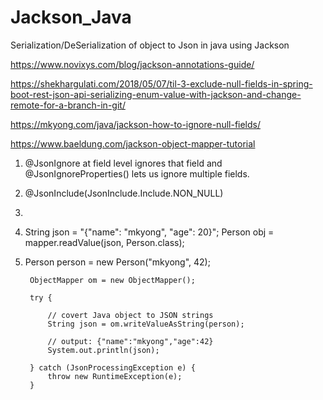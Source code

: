 # Jackson_Java
Serialization/DeSerialization of object to Json in java using Jackson

https://www.novixys.com/blog/jackson-annotations-guide/

https://shekhargulati.com/2018/05/07/til-3-exclude-null-fields-in-spring-boot-rest-json-api-serializing-enum-value-with-jackson-and-change-remote-for-a-branch-in-git/

https://mkyong.com/java/jackson-how-to-ignore-null-fields/

https://www.baeldung.com/jackson-object-mapper-tutorial

1. @JsonIgnore at field level ignores that field and @JsonIgnoreProperties() lets us ignore multiple fields.
2. @JsonInclude(JsonInclude.Include.NON_NULL)
3. 
4. String json = "{\"name\": \"mkyong\", \"age\": 20}";
    Person obj = mapper.readValue(json, Person.class);
  
5. Person person = new Person("mkyong", 42);

        ObjectMapper om = new ObjectMapper();

        try {

            // covert Java object to JSON strings
            String json = om.writeValueAsString(person);

            // output: {"name":"mkyong","age":42}
            System.out.println(json);

        } catch (JsonProcessingException e) {
            throw new RuntimeException(e);
        }
